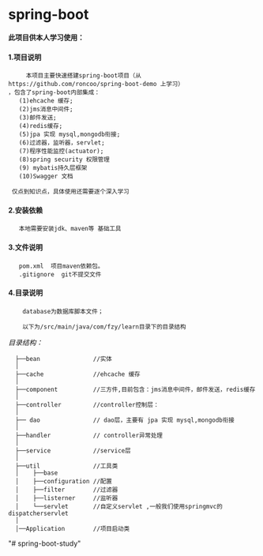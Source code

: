 # spring-boot


 **此项目供本人学习使用：**
 
   #### 1.项目说明
         
         本项目主要快速搭建spring-boot项目（从https://github.com/roncoo/spring-boot-demo 上学习）
    ，包含了spring-boot内部集成：
       (1)ehcache 缓存;
       (2)jms消息中间件;
       (3)邮件发送;
       (4)redis缓存;
       (5)jpa 实现 mysql,mongodb衔接;
       (6)过滤器，监听器，servlet;
       (7)程序性能监控(actuator);
       (8)spring security 权限管理
       (9) mybatis持久层框架
       (10)Swagger 文档 
             
     仅点到知识点，具体使用还需要逐个深入学习    
        
   #### 2.安装依赖
       
       本地需要安装jdk、maven等 基础工具
       
   #### 3.文件说明
       
       pom.xml  项目maven依赖包。
       .gitignore  git不提交文件
   
   #### 4.目录说明 
   
        database为数据库脚本文件；
   
        以下为/src/main/java/com/fzy/learn目录下的目录结构
   
   _目录结构：_ 
     
      ├──bean               //实体
      │  
      ├──cache              //ehcache 缓存
      │
      ├──component          //三方件,目前包含：jms消息中间件，邮件发送，redis缓存
      │
      ├──controller         //controller控制层：
      │
      ├── dao               // dao层，主要有 jpa 实现 mysql,mongodb衔接
      │
      ├──handler            // controller异常处理
      │
      ├──service            //service层
      │
      ├──util               //工具类
      │    ├──base    
      │    ├──configuration //配置
      │    ├──filter        //过滤器
      │    ├──listerner     //监听器
      │    └──servlet       //自定义servlet ,一般我们使用springmvc的dispatcherservlet
      │
      │──Application        //项目启动类
      
   
   "# spring-boot-study" 
